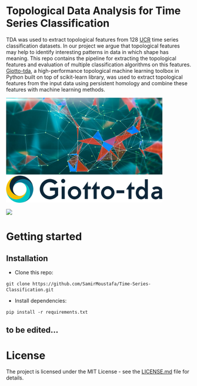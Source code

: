 # Topological Data Analysis for Time Series Classification
TDA was used to extract topological features from 128 [UCR](http://www.timeseriesclassification.com) time series classification datasets. In our project we argue that topological features may help to identify interesting patterns in data in which shape has meaning. This repo contains the pipeline for extracting the topological features and evaluation of multiple classification algorithms on this features. [Giotto-tda](https://github.com/giotto-ai/giotto-tda), a high-performance topological machine learning toolbox in Python built on top of scikit-learn library, was used to extract topological features from the input data using persistent homology and combine these features with machine learning methods. 

<img src="images/TDA.jpg" width="425"/> <img src="images/tda_logo.svg" width="425"/> 

<img src = "images/Homology.gif" width = "425"/>

# Getting started
## Installation
* Clone this repo: 
```
git clone https://github.com/SamirMoustafa/Time-Series-Classification.git
```
* Install dependencies:
```
pip install -r requirements.txt
```

## to be edited...  







# License
The project is licensed under the MIT License - see the [LICENSE.md](LICENSE.md) file for details.

